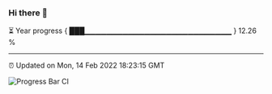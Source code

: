 ### Hi there 👋

⏳ Year progress { ███▁▁▁▁▁▁▁▁▁▁▁▁▁▁▁▁▁▁▁▁▁▁▁▁▁▁▁ } 12.26 %

---

⏰ Updated on Mon, 14 Feb 2022 18:23:15 GMT

![Progress Bar CI](https://github.com/ZhaoGui/ZhaoGui/workflows/Progress%20Bar%20CI/badge.svg)
